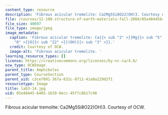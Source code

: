 ```yaml
---
content_type: resource
description: 'Fibrous acicular tremolite: Ca2Mg5Si8O22(OH)3. Courtesy of OCW.'
file: /courses/12-108-structure-of-earth-materials-fall-2004/05e48445640516390ecc45f7c8b17c98_lab3-14.jpg
file_size: 40697
file_type: image/jpeg
image_metadata:
  caption: 'Fibrous acicular tremolite: Ca{{< sub "2" >}}Mg{{< sub "5" >}}Si{{< sub
    "8" >}}O{{< sub "22" >}}(OH){{< sub "3" >}}.'
  credit: Courtesy of OCW.
  image-alt: 'Fibrous acicular tremolite. '
learning_resource_types: []
license: https://creativecommons.org/licenses/by-nc-sa/4.0/
ocw_type: OCWImage
parent_title: Amphiboles
parent_type: CourseSection
parent_uid: c3ce7091-367a-631c-0711-41a0a229d2f1
resourcetype: Image
title: lab3-14.jpg
uid: 05e48445-6405-1639-0ecc-45f7c8b17c98
---
```

Fibrous acicular tremolite: Ca2Mg5Si8O22(OH)3. Courtesy of OCW.